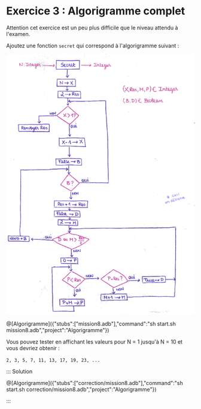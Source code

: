 # Exercice 3 : Algorigramme complet

Attention cet exercice est un peu plus difficile que le niveau attendu à l'examen.

Ajoutez une fonction `secret` qui correspond à l'algorigramme suivant :

![AlgoHardMax](/ressources/Algorigramme/algo_complet_exam.png)


@[Algorigramme]({"stubs":["mission8.adb"],"command":"sh start.sh mission8.adb","project":"Algorigramme"})

Vous pouvez tester en affichant les valeurs pour N = 1 jusqu'à N = 10 et vous devriez obtenir : 

`2, 3, 5, 7, 11, 13, 17, 19, 23, ...`

::: Solution

@[Algorigramme]({"stubs":["correction/mission8.adb"],"command":"sh start.sh correction/mission8.adb","project":"Algorigramme"})

:::
